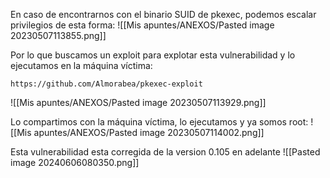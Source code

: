 En caso de encontrarnos con el binario SUID de pkexec, podemos escalar privilegios de esta forma:
![[Mis apuntes/ANEXOS/Pasted image 20230507113855.png]]

Por lo que buscamos un exploit para explotar esta vulnerabilidad y lo ejecutamos en la máquina víctima:
```
https://github.com/Almorabea/pkexec-exploit
```
![[Mis apuntes/ANEXOS/Pasted image 20230507113929.png]]

Lo compartimos con la máquina víctima, lo ejecutamos y ya somos root:
![[Mis apuntes/ANEXOS/Pasted image 20230507114002.png]]


Esta vulnerabilidad esta corregida de la version 0.105 en adelante
![[Pasted image 20240606080350.png]]